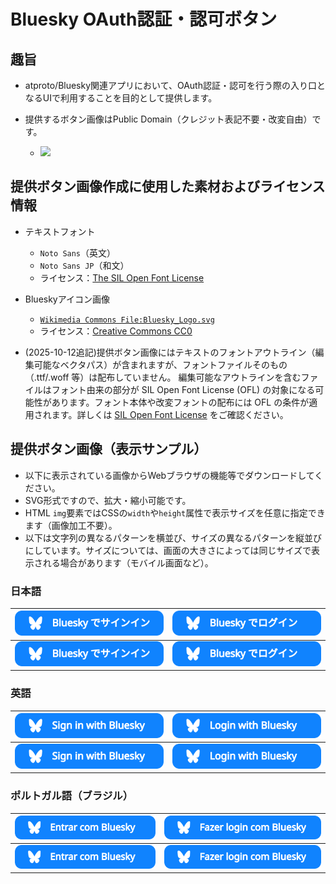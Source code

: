 # Bluesky OAuth認証・認可ボタン

## 趣旨

- atproto/Bluesky関連アプリにおいて、OAuth認証・認可を行う際の入り口となるUIで利用することを目的として提供します。

- 提供するボタン画像はPublic Domain（クレジット表記不要・改変自由）です。
  - <img src="https://verpa.us-west.host.bsky.network/xrpc/com.atproto.sync.getBlob?did=did%3Aplc%3Alfjssqqi6somnb7vhup2jm5w&cid=bafkreicfa7f7km2y2baufo64sp4xxx45fmmfuagtff6shiwnlpp2v2usce" />

## 提供ボタン画像作成に使用した素材およびライセンス情報

- テキストフォント
  - `Noto Sans`（英文）
  - `Noto Sans JP`（和文）
  - ライセンス：[The SIL Open Font License](https://openfontlicense.org/)
- Blueskyアイコン画像
  - [`Wikimedia Commons File:Bluesky_Logo.svg`](https://commons.wikimedia.org/wiki/File:Bluesky_Logo.svg)
  - ライセンス：[Creative Commons CC0](https://creativecommons.org/publicdomain/zero/1.0/)

- (2025-10-12追記)提供ボタン画像にはテキストのフォントアウトライン（編集可能なベクタパス）が含まれますが、フォントファイルそのもの（.ttf/.woff 等）は配布していません。 編集可能なアウトラインを含むファイルはフォント由来の部分が SIL Open Font License (OFL) の対象になる可能性があります。フォント本体や改変フォントの配布には OFL の条件が適用されます。詳しくは [SIL Open Font License](https://openfontlicense.org/) をご確認ください。

## 提供ボタン画像（表示サンプル）

- 以下に表示されている画像からWebブラウザの機能等でダウンロードしてください。
- SVG形式ですので、拡大・縮小可能です。
- HTML `img`要素ではCSSの`width`や`height`属性で表示サイズを任意に指定できます（画像加工不要）。
- 以下は文字列の異なるパターンを横並び、サイズの異なるパターンを縦並びにしています。サイズについては、画面の大きさによっては同じサイズで表示される場合があります（モバイル画面など）。

### 日本語

| <img src="https://raw.githubusercontent.com/bills-appworks/bsky-misc/refs/heads/main/OAuth-button/public/Sign-in-with-Bluesky-ja.svg" /> | <img src="https://raw.githubusercontent.com/bills-appworks/bsky-misc/refs/heads/main/OAuth-button/public/Login-with-Bluesky-ja.svg" /> |
| --- | --- |
| <img src="https://raw.githubusercontent.com/bills-appworks/bsky-misc/refs/heads/main/OAuth-button/public/Sign-in-with-Bluesky-ja.svg" width="270" /> | <img src="https://raw.githubusercontent.com/bills-appworks/bsky-misc/refs/heads/main/OAuth-button/public/Login-with-Bluesky-ja.svg" width="270" /> |

### 英語

| <img src="https://raw.githubusercontent.com/bills-appworks/bsky-misc/refs/heads/main/OAuth-button/public/Sign-in-with-Bluesky-en.svg" /> | <img src="https://raw.githubusercontent.com/bills-appworks/bsky-misc/refs/heads/main/OAuth-button/public/Login-with-Bluesky-en.svg" /> |
| --- | --- |
| <img src="https://raw.githubusercontent.com/bills-appworks/bsky-misc/refs/heads/main/OAuth-button/public/Sign-in-with-Bluesky-en.svg" width="270" /> | <img src="https://raw.githubusercontent.com/bills-appworks/bsky-misc/refs/heads/main/OAuth-button/public/Login-with-Bluesky-en.svg" width="270" /> |

### ポルトガル語（ブラジル）

| <img src="https://raw.githubusercontent.com/bills-appworks/bsky-misc/refs/heads/main/OAuth-button/public/Entrar-com-Bluesky-pt-BR.svg" /> | <img src="https://raw.githubusercontent.com/bills-appworks/bsky-misc/refs/heads/main/OAuth-button/public/Fazer-login-com-Bluesky-pt-BR.svg" /> |
| --- | --- |
| <img src="https://raw.githubusercontent.com/bills-appworks/bsky-misc/refs/heads/main/OAuth-button/public/Entrar-com-Bluesky-pt-BR.svg" width="300" /> | <img src="https://raw.githubusercontent.com/bills-appworks/bsky-misc/refs/heads/main/OAuth-button/public/Fazer-login-com-Bluesky-pt-BR.svg" width="270" /> |
